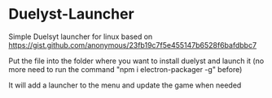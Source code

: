 # Duelyst-Launcher

Simple Duelsyt launcher for linux based on https://gist.github.com/anonymous/23fb19c7f5e455147b6528f6bafdbbc7

Put the file into the folder where you want to install duelyst and launch it (no more need to run the command "npm i electron-packager -g" before)

It will add a launcher to the menu and update the game when needed
